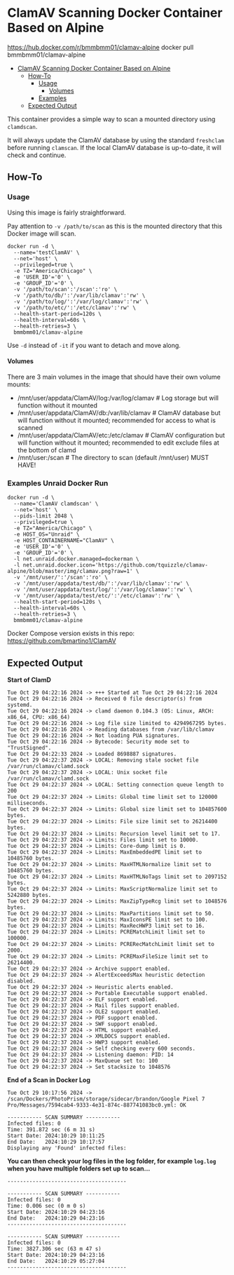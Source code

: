 # ClamAV Scanning Docker Container Based on Alpine

https://hub.docker.com/r/bmmbmm01/clamav-alpine
docker pull bmmbmm01/clamav-alpine

<!-- TOC -->
- [ClamAV Scanning Docker Container Based on Alpine](#clamav-scanning-docker-container-based-on-alpine)
  - [How-To](#how-to)
    - [Usage](#usage)
      - [Volumes](#volumes)
    - [Examples](#examples-docker-run)
  - [Expected Output](#expected-output)
<!-- /TOC --> 

This container provides a simple way to scan a mounted directory using `clamdscan`.

It will always update the ClamAV database by using the standard `freshclam` before running `clamscan`.
If the local ClamAV database is up-to-date, it will check and continue.

## How-To

### Usage
Using this image is fairly straightforward.

Pay attention to `-v /path/to/scan` as this is the mounted directory that this Docker image will scan.

```
docker run -d \
  --name='testClamAV' \
  --net='host' \
  --privileged=true \
  -e TZ="America/Chicago" \
  -e 'USER_ID'='0' \
  -e 'GROUP_ID'='0' \
  -v '/path/to/scan':'/scan':'ro' \
  -v '/path/to/db/':'/var/lib/clamav':'rw' \
  -v '/path/to/log/':'/var/log/clamav':'rw' \
  -v '/path/to/etc/':'/etc/clamav':'rw' \
  --health-start-period=120s \
  --health-interval=60s \
  --health-retries=3 \
  bmmbmm01/clamav-alpine
```

Use `-d` instead of `-it` if you want to detach and move along.

#### Volumes

There are 3 main volumes in the image that should have their own volume mounts:
- /mnt/user/appdata/ClamAV/log:/var/log/clamav  # Log storage but will function without it mounted
- /mnt/user/appdata/ClamAV/db:/var/lib/clamav  # ClamAV database but will function without it mounted; recommended for access to what is scanned
- /mnt/user/appdata/ClamAV/etc:/etc/clamav  # ClamAV configuration but will function without it mounted; recommended to edit exclude files at the bottom of clamd
- /mnt/user:/scan  # The directory to scan (default /mnt/user) MUST HAVE!

### Examples Unraid Docker Run

```
docker run -d \
  --name='ClamAV clamdscan' \
  --net='host' \
  --pids-limit 2048 \
  --privileged=true \
  -e TZ="America/Chicago" \
  -e HOST_OS="Unraid" \
  -e HOST_CONTAINERNAME="ClamAV" \
  -e 'USER_ID'='0' \
  -e 'GROUP_ID'='0' \
  -l net.unraid.docker.managed=dockerman \
  -l net.unraid.docker.icon='https://github.com/tquizzle/clamav-alpine/blob/master/img/clamav.png?raw=1' \
  -v '/mnt/user/':'/scan':'ro' \
  -v '/mnt/user/appdata/test/db/':'/var/lib/clamav':'rw' \
  -v '/mnt/user/appdata/test/log/':'/var/log/clamav':'rw' \
  -v '/mnt/user/appdata/test/etc/':'/etc/clamav':'rw' \
  --health-start-period=120s \
  --health-interval=60s \
  --health-retries=3 \
  bmmbmm01/clamav-alpine
```
Docker Compose version exists in this repo:
https://github.com/bmartino1/ClamAV

## Expected Output

**Start of ClamD**
```
Tue Oct 29 04:22:16 2024 -> +++ Started at Tue Oct 29 04:22:16 2024
Tue Oct 29 04:22:16 2024 -> Received 0 file descriptor(s) from systemd.
Tue Oct 29 04:22:16 2024 -> clamd daemon 0.104.3 (OS: Linux, ARCH: x86_64, CPU: x86_64)
Tue Oct 29 04:22:16 2024 -> Log file size limited to 4294967295 bytes.
Tue Oct 29 04:22:16 2024 -> Reading databases from /var/lib/clamav
Tue Oct 29 04:22:16 2024 -> Not loading PUA signatures.
Tue Oct 29 04:22:16 2024 -> Bytecode: Security mode set to "TrustSigned".
Tue Oct 29 04:22:33 2024 -> Loaded 8698887 signatures.
Tue Oct 29 04:22:37 2024 -> LOCAL: Removing stale socket file /var/run/clamav/clamd.sock
Tue Oct 29 04:22:37 2024 -> LOCAL: Unix socket file /var/run/clamav/clamd.sock
Tue Oct 29 04:22:37 2024 -> LOCAL: Setting connection queue length to 200
Tue Oct 29 04:22:37 2024 -> Limits: Global time limit set to 120000 milliseconds.
Tue Oct 29 04:22:37 2024 -> Limits: Global size limit set to 104857600 bytes.
Tue Oct 29 04:22:37 2024 -> Limits: File size limit set to 26214400 bytes.
Tue Oct 29 04:22:37 2024 -> Limits: Recursion level limit set to 17.
Tue Oct 29 04:22:37 2024 -> Limits: Files limit set to 10000.
Tue Oct 29 04:22:37 2024 -> Limits: Core-dump limit is 0.
Tue Oct 29 04:22:37 2024 -> Limits: MaxEmbeddedPE limit set to 10485760 bytes.
Tue Oct 29 04:22:37 2024 -> Limits: MaxHTMLNormalize limit set to 10485760 bytes.
Tue Oct 29 04:22:37 2024 -> Limits: MaxHTMLNoTags limit set to 2097152 bytes.
Tue Oct 29 04:22:37 2024 -> Limits: MaxScriptNormalize limit set to 5242880 bytes.
Tue Oct 29 04:22:37 2024 -> Limits: MaxZipTypeRcg limit set to 1048576 bytes.
Tue Oct 29 04:22:37 2024 -> Limits: MaxPartitions limit set to 50.
Tue Oct 29 04:22:37 2024 -> Limits: MaxIconsPE limit set to 100.
Tue Oct 29 04:22:37 2024 -> Limits: MaxRecHWP3 limit set to 16.
Tue Oct 29 04:22:37 2024 -> Limits: PCREMatchLimit limit set to 100000.
Tue Oct 29 04:22:37 2024 -> Limits: PCRERecMatchLimit limit set to 2000.
Tue Oct 29 04:22:37 2024 -> Limits: PCREMaxFileSize limit set to 26214400.
Tue Oct 29 04:22:37 2024 -> Archive support enabled.
Tue Oct 29 04:22:37 2024 -> AlertExceedsMax heuristic detection disabled.
Tue Oct 29 04:22:37 2024 -> Heuristic alerts enabled.
Tue Oct 29 04:22:37 2024 -> Portable Executable support enabled.
Tue Oct 29 04:22:37 2024 -> ELF support enabled.
Tue Oct 29 04:22:37 2024 -> Mail files support enabled.
Tue Oct 29 04:22:37 2024 -> OLE2 support enabled.
Tue Oct 29 04:22:37 2024 -> PDF support enabled.
Tue Oct 29 04:22:37 2024 -> SWF support enabled.
Tue Oct 29 04:22:37 2024 -> HTML support enabled.
Tue Oct 29 04:22:37 2024 -> XMLDOCS support enabled.
Tue Oct 29 04:22:37 2024 -> HWP3 support enabled.
Tue Oct 29 04:22:37 2024 -> Self checking every 600 seconds.
Tue Oct 29 04:22:37 2024 -> Listening daemon: PID: 14
Tue Oct 29 04:22:37 2024 -> MaxQueue set to: 100
Tue Oct 29 04:22:37 2024 -> Set stacksize to 1048576
```

**End of a Scan in Docker Log**

```
Tue Oct 29 10:17:56 2024 -> /scan/Dockers/PhotoPrism/storage/sidecar/brandon/Google Pixel 7 Pro/Messages/7594cab4-9333-4e31-874c-887741083bc0.yml: OK

----------- SCAN SUMMARY -----------
Infected files: 0
Time: 391.872 sec (6 m 31 s)
Start Date: 2024:10:29 10:11:25
End Date:   2024:10:29 10:17:57
Displaying any 'Found' infected files:
```

**You can then check your log files in the log folder, for example `log.log` when you have multiple folders set up to scan...**

```
--------------------------------------

----------- SCAN SUMMARY -----------
Infected files: 0
Time: 0.006 sec (0 m 0 s)
Start Date: 2024:10:29 04:23:16
End Date:   2024:10:29 04:23:16
--------------------------------------

----------- SCAN SUMMARY -----------
Infected files: 0
Time: 3827.306 sec (63 m 47 s)
Start Date: 2024:10:29 04:23:16
End Date:   2024:10:29 05:27:04
--------------------------------------
```
